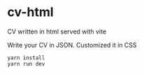 # cv-html
CV written in html served with vite

Write your CV in JSON.
Customized it in CSS
```
yarn install
yarn run dev
```
